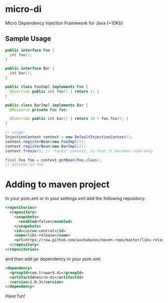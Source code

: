 micro-di
========

Micro Dependency Injection Framework for Java (~10Kb)

## Sample Usage

```java
public interface Foo {
  int foo();
}

public interface Bar {
  int bar();
}

public class FooImpl implements Foo {
  @Override public int foo() { return 1; }
}

public class BarImpl implements Bar {
  @Resource private Foo foo;

  @Override public int bar() { return 10 + foo.foo(); }
}

// usage:
InjectionContext context = new DefaultInjectionContext();
context.registerBean(new FooImpl());
context.registerBean(new BarImpl());
context.freeze(); // "locks" context, so that it becames read-only

final Foo foo = context.getBean(Foo.class);
// actions on foo
```

# Adding to maven project

In your pom.xml or in your settings.xml add the following repository:

```xml
<repositories>
  <repository>
    <snapshots>
      <enabled>false</enabled>
    </snapshots>
    <id>custom-central</id>
    <name>libs-release</name>
    <url>https://raw.github.com/avshabanov/maven-repo/master/libs-release</url>
  </repository>
</repositories>
```

and then add jar dependency in your pom.xml:

```xml
<dependency>
  <groupId>com.truward.di</groupId>
  <artifactId>micro-di</artifactId>
  <version>1.0.3</version>
</dependency>
```

Have fun!

